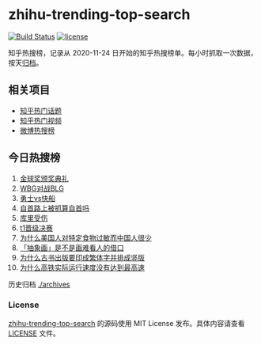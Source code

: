 # zhihu-trending-top-search

[![Build Status](https://github.com/justjavac/zhihu-trending-top-search/workflows/ci/badge.svg?branch=main)](https://github.com/justjavac/zhihu-trending-top-search/actions)
[![license](https://img.shields.io/github/license/justjavac/zhihu-trending-top-search)](https://github.com/justjavac/zhihu-trending-top-search/blob/main/LICENSE)

知乎热搜榜，记录从 2020-11-24 日开始的知乎热搜榜单。每小时抓取一次数据，按天[归档](./archives)。

## 相关项目

- [知乎热门话题](https://github.com/justjavac/zhihu-trending-hot-questions)
- [知乎热门视频](https://github.com/justjavac/zhihu-trending-hot-video)
- [微博热搜榜](https://github.com/justjavac/weibo-trending-hot-search)

## 今日热搜榜

<!-- BEGIN -->
<!-- 最后更新时间 Wed Oct 30 2024 06:13:36 GMT+0800 (China Standard Time) -->

1. [金球奖颁奖典礼](https://www.zhihu.com/search?q=%E9%87%91%E7%90%83%E5%A5%96%E9%A2%81%E5%A5%96%E5%85%B8%E7%A4%BC)
1. [WBG对战BLG](https://www.zhihu.com/search?q=WBG%E5%AF%B9%E6%88%98BLG)
1. [勇士vs快船](https://www.zhihu.com/search?q=%E5%8B%87%E5%A3%ABvs%E5%BF%AB%E8%88%B9)
1. [自首路上被抓算自首吗](https://www.zhihu.com/search?q=%E8%87%AA%E9%A6%96%E8%B7%AF%E4%B8%8A%E8%A2%AB%E6%8A%93%E7%AE%97%E8%87%AA%E9%A6%96%E5%90%97)
1. [库里受伤](https://www.zhihu.com/search?q=%E5%BA%93%E9%87%8C%E5%8F%97%E4%BC%A4)
1. [t1晋级决赛](https://www.zhihu.com/search?q=t1%E6%99%8B%E7%BA%A7%E5%86%B3%E8%B5%9B)
1. [为什么美国人对特定食物过敏而中国人很少](https://www.zhihu.com/search?q=%E4%B8%BA%E4%BB%80%E4%B9%88%E7%BE%8E%E5%9B%BD%E4%BA%BA%E5%AF%B9%E7%89%B9%E5%AE%9A%E9%A3%9F%E7%89%A9%E8%BF%87%E6%95%8F%E8%80%8C%E4%B8%AD%E5%9B%BD%E4%BA%BA%E5%BE%88%E5%B0%91)
1. [「抽象画」是不是画难看人的借口](https://www.zhihu.com/search?q=%E3%80%8C%E6%8A%BD%E8%B1%A1%E7%94%BB%E3%80%8D%E6%98%AF%E4%B8%8D%E6%98%AF%E7%94%BB%E9%9A%BE%E7%9C%8B%E4%BA%BA%E7%9A%84%E5%80%9F%E5%8F%A3)
1. [为什么古书出版要印成繁体字并排成竖版](https://www.zhihu.com/search?q=%E4%B8%BA%E4%BB%80%E4%B9%88%E5%8F%A4%E4%B9%A6%E5%87%BA%E7%89%88%E8%A6%81%E5%8D%B0%E6%88%90%E7%B9%81%E4%BD%93%E5%AD%97%E5%B9%B6%E6%8E%92%E6%88%90%E7%AB%96%E7%89%88)
1. [为什么高铁实际运行速度没有达到最高速](https://www.zhihu.com/search?q=%E4%B8%BA%E4%BB%80%E4%B9%88%E9%AB%98%E9%93%81%E5%AE%9E%E9%99%85%E8%BF%90%E8%A1%8C%E9%80%9F%E5%BA%A6%E6%B2%A1%E6%9C%89%E8%BE%BE%E5%88%B0%E6%9C%80%E9%AB%98%E9%80%9F)

<!-- END -->

历史归档 [./archives](./archives)

### License

[zhihu-trending-top-search](https://github.com/justjavac/zhihu-trending-top-search) 的源码使用 MIT License
发布。具体内容请查看 [LICENSE](./LICENSE) 文件。

